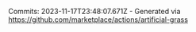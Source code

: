 Commits: 2023-11-17T23:48:07.671Z - Generated via https://github.com/marketplace/actions/artificial-grass
<br>
